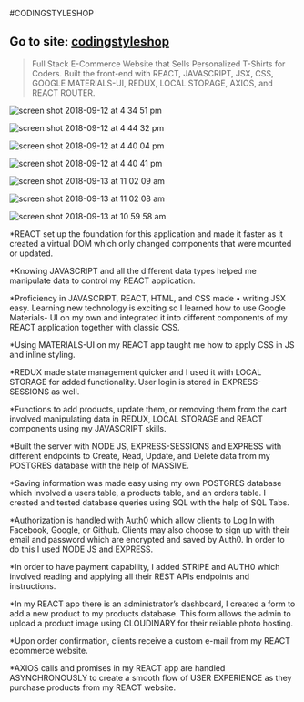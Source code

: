 #CODINGSTYLESHOP
## Go to site: [codingstyleshop](www.codingstyleshop.com)

>Full Stack E-Commerce Website that Sells Personalized T-Shirts for Coders.
>Built the front-end with REACT, JAVASCRIPT, JSX, CSS, GOOGLE MATERIALS-UI,
>REDUX, LOCAL STORAGE, AXIOS, and REACT ROUTER.

![screen shot 2018-09-12 at 4 34 51 pm](https://user-images.githubusercontent.com/29646098/45974809-5ba27180-bff7-11e8-9c61-92c0db4cc40f.png)

![screen shot 2018-09-12 at 4 44 32 pm](https://user-images.githubusercontent.com/29646098/45974839-6eb54180-bff7-11e8-8315-61b34c2b6bb8.png)

![screen shot 2018-09-12 at 4 40 04 pm](https://user-images.githubusercontent.com/29646098/45974874-84c30200-bff7-11e8-9a7b-080fd7189747.png)

![screen shot 2018-09-12 at 4 40 41 pm](https://user-images.githubusercontent.com/29646098/45974893-95737800-bff7-11e8-9a80-e29df4a43428.png)

![screen shot 2018-09-13 at 11 02 09 am](https://user-images.githubusercontent.com/29646098/45975017-f00cd400-bff7-11e8-88a5-5c6499cfa94e.png)


![screen shot 2018-09-13 at 11 02 08 am](https://user-images.githubusercontent.com/29646098/45974968-c3f15300-bff7-11e8-8693-33183639cbf9.png)

![screen shot 2018-09-13 at 10 59 58 am](https://user-images.githubusercontent.com/29646098/45974992-d53a5f80-bff7-11e8-9aff-910f94a9b313.png)


*REACT set up the foundation for this application and made it faster as it created
a virtual DOM which only changed components that were mounted or updated.

*Knowing JAVASCRIPT and all the different data types helped me manipulate
data to control my REACT application.

*Proficiency in JAVASCRIPT, REACT, HTML, and CSS made • writing JSX easy.
Learning new technology is exciting so I learned how to use Google Materials-
UI on my own and integrated it into different components of my REACT
application together with classic CSS.

*Using MATERIALS-UI on my REACT app taught me how to apply CSS in JS and
inline styling.

*REDUX made state management quicker and I used it with LOCAL STORAGE for
added functionality. User login is stored in EXPRESS-SESSIONS as well.

*Functions to add products, update them, or removing them from the cart
involved manipulating data in REDUX, LOCAL STORAGE and REACT components
using my JAVASCRIPT skills.

*Built the server with NODE JS, EXPRESS-SESSIONS and EXPRESS with different
endpoints to Create, Read, Update, and Delete data from my POSTGRES
database with the help of MASSIVE.

*Saving information was made easy using my own POSTGRES database which
involved a users table, a products table, and an orders table. I created and
tested database queries using SQL with the help of SQL Tabs.

*Authorization is handled with Auth0 which allow clients to Log In with
Facebook, Google, or Github. Clients may also choose to sign up with their email
and password which are encrypted and saved by Auth0. In order to do this
I used NODE JS and EXPRESS.

*In order to have payment capability, I added STRIPE and AUTH0 which involved
reading and applying all their REST APIs endpoints and instructions.

*In my REACT app there is an administrator’s dashboard, I created a form to add
a new product to my products database. This form allows the admin to upload
a product image using CLOUDINARY for their reliable photo hosting.

*Upon order confirmation, clients receive a custom e-mail from my REACT ecommerce
website.

*AXIOS calls and promises in my REACT app are handled ASYNCHRONOUSLY to
create a smooth flow of USER EXPERIENCE as they purchase products from my
REACT website.

